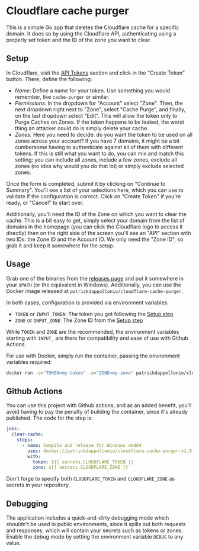 # Cloudflare cache purger

This is a simple Go app that deletes the Cloudflare cache for a specific domain.
It does so by using the Cloudflare API, authenticating using a properly set
token and the ID of the zone you want to clear.

## Setup

In Cloudflare, visit the [API Tokens](https://dash.cloudflare.com/profile/api-tokens)
section and click in the "Create Token" button. There, define the following:

* *Name:* Define a name for your token. Use something you would remember, like
    `cache-purger` or similar.
* *Permissions:* In the dropdown for "Account" select "Zone". Then, the next
    dropdown right next to "Zone", select "Cache Purge", and finally, on the
    last dropdown select "Edit". This will allow the token only to Purge Caches
    on Zones. If the token happens to be leaked, the worst thing an attacker
    could do is simply delete your cache.
* *Zones:* Here you need to decide: do you want the token to be used on all
    zones across your account? If you have 7 domains, it might be a bit
    cumbersome having to authenticate against all of them with different tokens.
    If this is still what you want to do, you can mix and match this setting:
    you can include all zones, include a few zones, exclude all zones (no idea
    why would you do that lol) or simply exclude selected zones.

Once the form is completed, submit it by clicking on "Continue to Summary".
You'll see a list of your selections here, which you can use to validate if the
configuration is correct. Click on "Create Token" if you're ready, or "Cancel"
to start over.

Additionally, you'll need the ID of the Zone on which you want to clear the
cache. This is a bit easy to get, simply select your domain from the list of
domains in the homepage (you can click the Cloudflare logo to access it directly)
then on the right side of the screen you'll see an "API" section with two IDs:
the Zone ID and the Account ID. We only need the "Zone ID", so grab it and keep
it somewhere for the setup.

## Usage

Grab one of the binaries from the [releases page](https://github.com/patrickdappollonio/cloudflare-cache-purger/releases)
and put it somewhere in your `$PATH` (or the equivalent in Windows).
Additionally, you can use the Docker image released at
`patrickdappollonio/cloudflare-cache-purger`.

In both cases, configuration is provided via environment variables:

* `TOKEN` or `INPUT_TOKEN`: The token you got following the [Setup step](#setup)
* `ZONE` or `INPUT_ZONE`: The Zone ID from the [Setup step](#setup)

While `TOKEN` and `ZONE` are the recommended, the environment variables starting
with `INPUT_` are there for compatibility and ease of use with Github Actions.

For use with Docker, simply run the container, passing the environment variables
required:

```bash
docker run -e="TOKEN=my-token" -e="ZONE=my-zone" patrickdappollonio/cloudflare-cache-purger
```

## Github Actions

You can use this project with Github actions, and as an added benefit, you'll
avoid having to pay the penalty of building the container, since it's already
published. The code for the step is:

```yaml
jobs:
  clear-cache:
    steps:
      - name: Compile and release for Windows amd64
        uses: docker://patrickdappollonio/cloudflare-cache-purger:v1.0.0
        with:
          token: ${{ secrets.CLOUDFLARE_TOKEN }}
          zone: ${{ secrets.CLOUDFLARE_ZONE }}
```

Don't forge to specify both `CLOUDFLARE_TOKEN` and `CLOUDFLARE_ZONE` as secrets
in your repository.

## Debugging

The application includes a quick-and-dirty debugging mode which shouldn't be
used in public environments, since it spills out both requests and responses,
which will contain your secrets such as tokens or zones. Enable the debug mode
by setting the environment variable `DEBUG` to any value.
